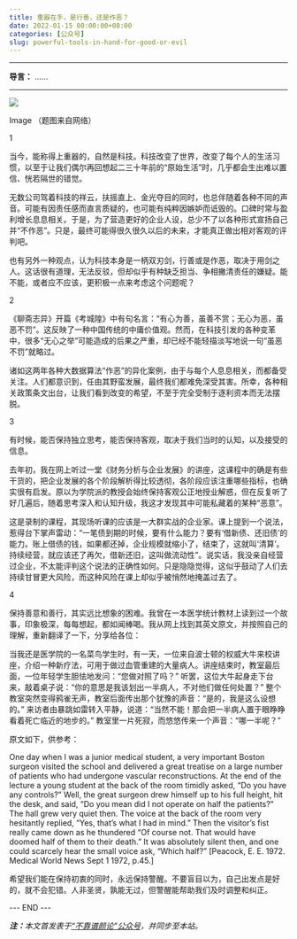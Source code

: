 ```yaml
---
title: 重器在手，是行善，还是作恶？
date: 2022-01-15 00:00:00+08:00
categories: [公众号]
slug: powerful-tools-in-hand-for-good-or-evil
---
```


---

**导言：** ……

---

<img src="/images/2020-06-29/code.png" style="max-width:300px"/>

Image
（题图来自网络）

1

当今，能称得上重器的，自然是科技。科技改变了世界，改变了每个人的生活习惯，以至于让我们偶尔再回想起二三十年前的“原始生活”时，几乎都会生出难以置信、恍若隔世的错觉。

无数公司驾着科技的祥云，扶摇直上、金光夺目的同时，也总伴随着各种不同的声音。可能有因责任感而直言质疑的，也可能有纯粹因嫉妒而诋毁的。口碑时常与盈利增长息息相关。于是，为了营造更好的企业人设，总少不了以各种形式宣扬自己并“不作恶”。只是，最终可能得很久很久以后的未来，才能真正做出相对客观的评判吧。

也有另外一种观点，认为科技本身是一柄双刃剑，行善或是作恶，取决于用剑之人。这话很有道理，无法反驳，但却似乎有种缺乏担当、争相撇清责任的嫌疑。能不能，或者应不应该，更积极一点来考虑这个问题呢？

2

《聊斋志异》开篇《考城隍》中有句名言：“有心为善，虽善不赏；无心为恶，虽恶不罚”。这反映了一种中国传统的中庸价值观。然而，在科技引发的各种变革中，很多“无心之举”可能造成的后果之严重，却已经不能轻描淡写地说一句“虽恶不罚”就略过。

诸如这两年各种大数据算法“作恶”的异化案例，由于与每个人息息相关，而都备受关注。人们都意识到，任由其野蛮发展，最终我们都难免深受其害。所幸，各种相关政策条文出台，让我们看到改变的希望，不至于完全受制于逐利资本而无法摆脱。

3

有时候，能否保持独立思考，能否保持客观，取决于我们当时的认知，以及接受的信息。

去年初，我在网上听过一堂《财务分析与企业发展》的讲座，这课程中的确是有些干货的，把企业发展的各个阶段解析得比较透彻，各阶段应该注重哪些指标，也确实很有启发。原以为学院派的教授会始终保持客观公正地授业解惑，但在反复听了好几遍后，随着思考深入和认知升级，我这才发现其中可能私藏着的某种“恶意”。

这是录制的课程，其现场听课的应该是一大群实战的企业家。课上提到一个说法，惹得台下掌声雷动：“一笔债到期的时候，要有什么能力？要有‘借新债、还旧债’的能力。账上借债的钱，如果都还掉，企业规模就缩小了，结束了，这就叫‘清算’。持续经营，就应该还了再欠，借新还旧，这叫做流动性”。说实话，我没亲自经营过企业，不太能评判这个说法的正确性如何。只是隐隐觉得，这似乎鼓动了人们去持续甘冒更大风险，而这种风险在课上却似乎被悄然地掩盖过去了。

4

保持善意和善行，其实远比想象的困难。我曾在一本医学统计教材上读到过一个故事，印象极深，每每想起，都如闻棒喝。我从网上找到其英文原文，并按照自己的理解，重新翻译了一下，分享给各位：

当我还是医学院的一名菜鸟学生时，有一天，一位来自波士顿的权威大牛来校讲座，介绍一种新疗法，可用于做过血管重建的大量病人。讲座结束时，教室最后面，一位年轻学生胆怯地发问：“您做对照了吗？” 听罢，这位大牛起身走下台来，敲着桌子说：“你的意思是我该划出一半病人，不对他们做任何处置？” 整个教室突然变得鸦雀无声，教室后面传出那个犹豫的声音：“是的，我是这么设想的。” 来访者由暴跳如雷转入平静，说道：“当然不能！那会把一半病人置于眼睁睁看着死亡临近的地步的。” 教室里一片死寂，而悠悠传来一个声音：“哪一半呢？”

原文如下，供参考：

One day when I was a junior medical student, a very important Boston surgeon visited the school and delivered a great treatise on a large number of patients who had undergone vascular reconstructions. At the end of the lecture a young student at the back of the room timidly asked, “Do you have any controls?” Well, the great surgeon drew himself up to his full height, hit the desk, and said, “Do you mean did I not operate on half the patients?” The hall grew very quiet then. The voice at the back of the room very hesitantly replied, “Yes, that’s what I had in mind.” Then the visitor’s fist really came down as he thundered “Of course not. That would have doomed half of them to their death.” It was absolutely silent then, and one could scarcely hear the small voice ask, “Which half?” [Peacock, E. E. 1972. Medical World News Sept 1 1972, p.45.]

希望我们能在保持初衷的同时，永远保持警醒。不要盲目以为，自己出发点是好的，就不会犯错。人非圣贤，孰能无过，但警醒能帮助我们及时调整和纠正。

<div class="p-5 text-center">--- END ---</div>

<i><b>注：</b>本文首发表于[“不靠谱颜论”公众号](https://mp.weixin.qq.com/s/hsautJDee-QYlkOArgZa8g)，并同步至本站。</i>
